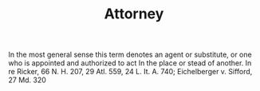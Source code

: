---
title: Attorney
permalink: "/definitions/attorney.html"
body: In the most general sense this term denotes an agent or substitute, or one who
  is appointed and authorized to act In the place or stead of another. In re Ricker,
  66 N. H. 207, 29 Atl. 559, 24 L. It. A. 740; Eichelberger v. Sifford, 27 Md. 320
published_at: '2018-07-07'
layout: post
---